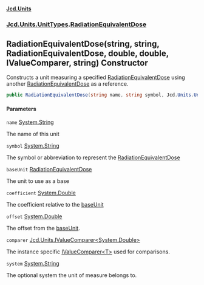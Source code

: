 #### [Jcd.Units](index.md 'index')
### [Jcd.Units.UnitTypes](Jcd.Units.UnitTypes.md 'Jcd.Units.UnitTypes').[RadiationEquivalentDose](RadiationEquivalentDose.md 'Jcd.Units.UnitTypes.RadiationEquivalentDose')

## RadiationEquivalentDose(string, string, RadiationEquivalentDose, double, double, IValueComparer<double>, string) Constructor

Constructs a unit measuring a specified [RadiationEquivalentDose](RadiationEquivalentDose.md 'Jcd.Units.UnitTypes.RadiationEquivalentDose') using another
[RadiationEquivalentDose](RadiationEquivalentDose.md 'Jcd.Units.UnitTypes.RadiationEquivalentDose') as a reference.

```csharp
public RadiationEquivalentDose(string name, string symbol, Jcd.Units.UnitTypes.RadiationEquivalentDose? baseUnit=null, double coefficient=1.0, double offset=0.0, Jcd.Units.IValueComparer<double>? comparer=null, string system="");
```
#### Parameters

<a name='Jcd.Units.UnitTypes.RadiationEquivalentDose.RadiationEquivalentDose(string,string,Jcd.Units.UnitTypes.RadiationEquivalentDose,double,double,Jcd.Units.IValueComparer_double_,string).name'></a>

`name` [System.String](https://docs.microsoft.com/en-us/dotnet/api/System.String 'System.String')

The name of this unit

<a name='Jcd.Units.UnitTypes.RadiationEquivalentDose.RadiationEquivalentDose(string,string,Jcd.Units.UnitTypes.RadiationEquivalentDose,double,double,Jcd.Units.IValueComparer_double_,string).symbol'></a>

`symbol` [System.String](https://docs.microsoft.com/en-us/dotnet/api/System.String 'System.String')

The symbol or abbreviation to represent the [RadiationEquivalentDose](RadiationEquivalentDose.md 'Jcd.Units.UnitTypes.RadiationEquivalentDose')

<a name='Jcd.Units.UnitTypes.RadiationEquivalentDose.RadiationEquivalentDose(string,string,Jcd.Units.UnitTypes.RadiationEquivalentDose,double,double,Jcd.Units.IValueComparer_double_,string).baseUnit'></a>

`baseUnit` [RadiationEquivalentDose](RadiationEquivalentDose.md 'Jcd.Units.UnitTypes.RadiationEquivalentDose')

The unit to use as a base

<a name='Jcd.Units.UnitTypes.RadiationEquivalentDose.RadiationEquivalentDose(string,string,Jcd.Units.UnitTypes.RadiationEquivalentDose,double,double,Jcd.Units.IValueComparer_double_,string).coefficient'></a>

`coefficient` [System.Double](https://docs.microsoft.com/en-us/dotnet/api/System.Double 'System.Double')

The coefficient relative to the [baseUnit](RadiationEquivalentDose..ctor.xF69xbpv9ag/AzJRXD304g.md#Jcd.Units.UnitTypes.RadiationEquivalentDose.RadiationEquivalentDose(string,string,Jcd.Units.UnitTypes.RadiationEquivalentDose,double,double,Jcd.Units.IValueComparer_double_,string).baseUnit 'Jcd.Units.UnitTypes.RadiationEquivalentDose.RadiationEquivalentDose(string, string, Jcd.Units.UnitTypes.RadiationEquivalentDose, double, double, Jcd.Units.IValueComparer<double>, string).baseUnit')

<a name='Jcd.Units.UnitTypes.RadiationEquivalentDose.RadiationEquivalentDose(string,string,Jcd.Units.UnitTypes.RadiationEquivalentDose,double,double,Jcd.Units.IValueComparer_double_,string).offset'></a>

`offset` [System.Double](https://docs.microsoft.com/en-us/dotnet/api/System.Double 'System.Double')

The offset from the [baseUnit](RadiationEquivalentDose..ctor.xF69xbpv9ag/AzJRXD304g.md#Jcd.Units.UnitTypes.RadiationEquivalentDose.RadiationEquivalentDose(string,string,Jcd.Units.UnitTypes.RadiationEquivalentDose,double,double,Jcd.Units.IValueComparer_double_,string).baseUnit 'Jcd.Units.UnitTypes.RadiationEquivalentDose.RadiationEquivalentDose(string, string, Jcd.Units.UnitTypes.RadiationEquivalentDose, double, double, Jcd.Units.IValueComparer<double>, string).baseUnit').

<a name='Jcd.Units.UnitTypes.RadiationEquivalentDose.RadiationEquivalentDose(string,string,Jcd.Units.UnitTypes.RadiationEquivalentDose,double,double,Jcd.Units.IValueComparer_double_,string).comparer'></a>

`comparer` [Jcd.Units.IValueComparer&lt;](IValueComparer_T_.md 'Jcd.Units.IValueComparer<T>')[System.Double](https://docs.microsoft.com/en-us/dotnet/api/System.Double 'System.Double')[&gt;](IValueComparer_T_.md 'Jcd.Units.IValueComparer<T>')

The instance specific [IValueComparer&lt;T&gt;](IValueComparer_T_.md 'Jcd.Units.IValueComparer<T>') used for comparisons.

<a name='Jcd.Units.UnitTypes.RadiationEquivalentDose.RadiationEquivalentDose(string,string,Jcd.Units.UnitTypes.RadiationEquivalentDose,double,double,Jcd.Units.IValueComparer_double_,string).system'></a>

`system` [System.String](https://docs.microsoft.com/en-us/dotnet/api/System.String 'System.String')

The optional system the unit of measure belongs to.